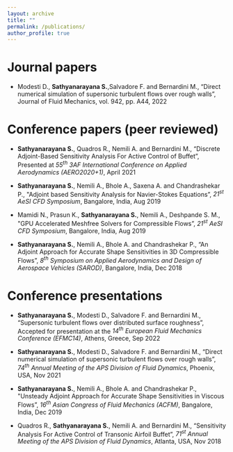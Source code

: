 ```yaml
---
layout: archive
title: ""
permalink: /publications/
author_profile: true
---
```

Journal papers
======
*  Modesti D., **Sathyanarayana S.**,Salvadore F. and Bernardini M., “Direct numerical simulation of supersonic turbulent flows over rough walls”, Journal of Fluid Mechanics, vol. 942, pp. A44, 2022 

Conference papers (peer reviewed)
======
* **Sathyanarayana S.**, Quadros R., Nemili A. and Bernardini M., “Discrete Adjoint-Based Sensitivity Analysis For Active Control of Buffet”, Presented at *55<sup>th</sup> 3AF International Conference on Applied Aerodynamics (AERO2020+1)*, April 2021

* **Sathyanarayana S.**, Nemili A., Bhole A., Saxena A. and Chandrashekar P., "Adjoint based Sensitivity Analysis for Navier-Stokes Equations”, *21<sup>st</sup> AeSI CFD Symposium*, Bangalore, India, Aug 2019

* Mamidi N., Prasun K., **Sathyanarayana S.**, Nemili A., Deshpande S. M., "GPU Accelerated Meshfree Solvers for Compressible Flows”, *21<sup>st</sup> AeSI CFD Symposium*, Bangalore, India, Aug 2019

* **Sathyanarayana S.**, Nemili A., Bhole A. and Chandrashekar P., “An Adjoint Approach for Accurate Shape Sensitivities in 3D Compressible Flows”, *8<sup>th</sup> Symposium on Applied Aerodynamics and Design of Aerospace Vehicles (SAROD)*, Bangalore, India, Dec 2018

Conference presentations
======
* **Sathyanarayana S.**, Modesti D., Salvadore F. and Bernardini M., “Supersonic turbulent flows over distributed surface roughness”, Accepted for presentation at the *14<sup>th</sup> European Fluid Mechanics Conference (EFMC14)*, Athens, Greece, Sep 2022

* **Sathyanarayana S.**, Modesti D., Salvadore F. and Bernardini M., “Direct numerical simulation of supersonic turbulent flows over rough walls”, *74<sup>th</sup> Annual Meeting of the APS Division of Fluid Dynamics*, Phoenix, USA, Nov 2021

* **Sathyanarayana S.**, Nemili A., Bhole A. and Chandrashekar P., "Unsteady Adjoint Approach for Accurate Shape Sensitivities in Viscous Flows”, *16<sup>th</sup> Asian Congress of Fluid Mechanics (ACFM)*, Bangalore, India, Dec 2019

* Quadros R., **Sathyanarayana S.**, Nemili A. and Bernardini M., “Sensitivity Analysis For Active Control of Transonic Airfoil Buffet”, *71<sup>st</sup> Annual Meeting of the APS Division of Fluid Dynamics*, Atlanta, USA, Nov 2018
